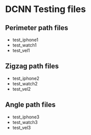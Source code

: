 # DCNN Testing files

## Perimeter path files
- test_iphone1
- test_watch1
- test_vel1

## Zigzag path files
- test_iphone2
- test_watch2
- test_vel2

## Angle path files
- test_iphone3
- test_watch3
- test_vel3